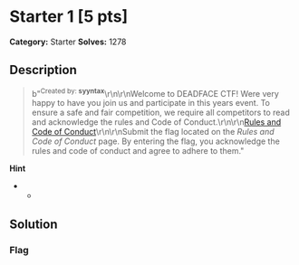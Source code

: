 # Starter 1 [5 pts]

**Category:** Starter
**Solves:** 1278

## Description
>b"<sup>Created by: <b>syyntax</b></sup>\r\n\r\nWelcome to DEADFACE CTF! Were very happy to have you join us and participate in this years event. To ensure a safe and fair competition, we require all competitors to read and acknowledge the rules and Code of Conduct.\r\n\r\n[Rules and Code of Conduct](https://ctf.deadface.io/code-of-conduct)\r\n\r\nSubmit the flag located on the *Rules and Code of Conduct* page. By entering the flag, you acknowledge the rules and code of conduct and agree to adhere to them."

**Hint**
* -

## Solution

### Flag

